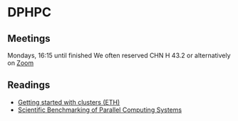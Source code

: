 # DPHPC
## Meetings
Mondays, 16:15 until finished
We often reserved CHN H 43.2 or alternatively on [Zoom](https://ethz.zoom.us/j/69785702508)

## Readings
- [Getting started with clusters (ETH)](https://scicomp.ethz.ch/wiki/Getting_started_with_clusters)
- [Scientific Benchmarking of Parallel Computing Systems](http://spcl.inf.ethz.ch/Teaching/2021-dphpc/hoefler-scientific-benchmarking.pdf)